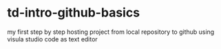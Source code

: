 # td-intro-github-basics
my first step by step hosting project from local repository to github using visula studio code as text editor
